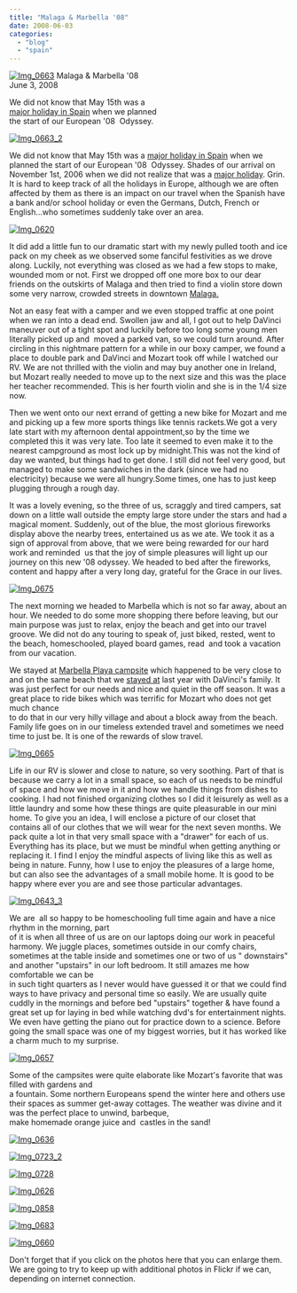 ```yaml
---
title: "Malaga & Marbella '08"
date: 2008-06-03
categories: 
  - "blog"
  - "spain"
---
```


 [![Img_0663](https://pub-ac94b3f306b24c0dba4238943c97f2e1.r2.dev/2008/06/03/img_0663.jpg "Img_0663")](https://pub-ac94b3f306b24c0dba4238943c97f2e1.r2.dev/photos/uncategorized/2008/06/03/img_0663.jpg) Malaga & Marbella '08  
June 3, 2008

We did not know that May 15th was a  
[major holiday in Spain](http://everydaysaholiday.wordpress.com/2008/05/15/san-isidro/) when we planned  
the start of our European '08  Odyssey.

<!--more-->

[![Img_0663_2](https://pub-ac94b3f306b24c0dba4238943c97f2e1.r2.dev/2008/06/03/img_0663_2.jpg "Img_0663_2")](https://pub-ac94b3f306b24c0dba4238943c97f2e1.r2.dev/photos/uncategorized/2008/06/03/img_0663_2.jpg)

We did not know that May 15th was a [major holiday in Spain](http://everydaysaholiday.wordpress.com/2008/05/15/san-isidro/) when we planned the start of our European '08  Odyssey. Shades of our arrival on November 1st, 2006 when we did not realize that was a [major holiday](http://en.wikipedia.org/wiki/All_Saints_Day). Grin. It is hard to keep track of all the holidays in Europe, although we are often affected by them as there is an impact on our travel when the Spanish have a bank and/or school holiday or even the Germans, Dutch, French or English...who sometimes suddenly take over an area.

[![Img_0620](https://pub-ac94b3f306b24c0dba4238943c97f2e1.r2.dev/2008/06/03/img_0620.jpg "Img_0620")](https://pub-ac94b3f306b24c0dba4238943c97f2e1.r2.dev/photos/uncategorized/2008/06/03/img_0620.jpg)

  

It did add a little fun to our dramatic start with my newly pulled tooth and ice pack on my cheek as we observed some fanciful festivities as we drove along. Luckily, not everything was closed as we had a few stops to make, wounded mom or not. First we dropped off one more box to our dear friends on the outskirts of Malaga and then tried to find a violin store down some very narrow, crowded streets in downtown [Malaga.](http://en.wikipedia.org/wiki/M%C3%A1laga)

Not an easy feat with a camper and we even stopped traffic at one point when we ran into a dead end. Swollen jaw and all, I got out to help DaVinci maneuver out of a tight spot and luckily before too long some young men literally picked up and  moved a parked van, so we could turn around. After circling in this nightmare pattern for a while in our boxy camper, we found a place to double park and DaVinci and Mozart took off while I watched our RV. We are not thrilled with the violin and may buy another one in Ireland, but Mozart really needed to move up to the next size and this was the place her teacher recommended. This is her fourth violin and she is in the 1/4 size now.  

Then we went onto our next errand of getting a new bike for Mozart and me and picking up a few more sports things like tennis rackets.We got a very late start with my afternoon dental appointment,so by the time we completed this it was very late. Too late it seemed to even make it to the nearest campground as most lock up by midnight.This was not the kind of day we wanted, but things had to get done. I still did not feel very good, but managed to make some sandwiches in the dark (since we had no electricity) because we were all hungry.Some times, one has to just keep plugging through a rough day.  

It was a lovely evening, so the three of us, scraggly and tired campers, sat down on a little wall outside the empty large store under the stars and had a magical moment. Suddenly, out of the blue, the most glorious fireworks display above the nearby trees, entertained us as we ate. We took it as a sign of approval from above, that we were being rewarded for our hard work and reminded  us that the joy of simple pleasures will light up our journey on this new '08 odyssey. We headed to bed after the fireworks, content and happy after a very long day, grateful for the Grace in our lives.

[![Img_0675](https://pub-ac94b3f306b24c0dba4238943c97f2e1.r2.dev/2008/06/03/img_0675.jpg "Img_0675")](https://pub-ac94b3f306b24c0dba4238943c97f2e1.r2.dev/photos/uncategorized/2008/06/03/img_0675.jpg)

  

The next morning we headed to Marbella which is not so far away, about an hour. We needed to do some more shopping there before leaving, but our main purpose was just to relax, enjoy the beach and get into our travel groove. We did not do any touring to speak of, just biked, rested, went to the beach, homeschooled, played board games, read  and took a vacation from our vacation.

We stayed at [Marbella Playa campsite](http://www.campingmarbella.com/) which happened to be very close to and on the same beach that we [stayed at](http://www.marriott.com/hotels/hotel-photos.mi?marshaCode=agpmb&pageID=HWHOM) last year with DaVinci's family. It was just perfect for our needs and nice and quiet in the off season. It was a great place to ride bikes which was terrific for Mozart who does not get much chance  
to do that in our very hilly village and about a block away from the beach. Family life goes on in our timeless extended travel and sometimes we need time to just be. It is one of the rewards of slow travel.

[![Img_0665](https://pub-ac94b3f306b24c0dba4238943c97f2e1.r2.dev/2008/06/03/img_0665.jpg "Img_0665")](https://pub-ac94b3f306b24c0dba4238943c97f2e1.r2.dev/photos/uncategorized/2008/06/03/img_0665.jpg)

  

Life in our RV is slower and close to nature, so very soothing. Part of that is because we carry a lot in a small space, so each of us needs to be mindful of space and how we move in it and how we handle things from dishes to cooking. I had not finished organizing clothes so I did it leisurely as well as a little laundry and some how these things are quite pleasurable in our mini home. To give you an idea, I will enclose a picture of our closet that contains all of our clothes that we will wear for the next seven months. We pack quite a lot in that very small space with a "drawer" for each of us. Everything has its place, but we must be mindful when getting anything or replacing it. I find I enjoy the mindful aspects of living like this as well as being in nature. Funny, how I use to enjoy the pleasures of a large home, but can also see the advantages of a small mobile home. It is good to be happy where ever you are and see those particular advantages.  
  
[](https://pub-ac94b3f306b24c0dba4238943c97f2e1.r2.dev/photos/uncategorized/2008/06/03/img_0643.jpg)

[![Img_0643_3](https://pub-ac94b3f306b24c0dba4238943c97f2e1.r2.dev/2008/06/03/img_0643_3.jpg "Img_0643_3")](https://pub-ac94b3f306b24c0dba4238943c97f2e1.r2.dev/photos/uncategorized/2008/06/03/img_0643_3.jpg)

We are  all so happy to be homeschooling full time again and have a nice rhythm in the morning, part  
of it is when all three of us are on our laptops doing our work in peaceful harmony. We juggle places, sometimes outside in our comfy chairs, sometimes at the table inside and sometimes one or two of us " downstairs" and another "upstairs" in our loft bedroom. It still amazes me how comfortable we can be  
in such tight quarters as I never would have guessed it or that we could find ways to have privacy and personal time so easily. We are usually quite cuddly in the mornings and before bed "upstairs" together & have found a great set up for laying in bed while watching dvd's for entertainment nights. We even have getting the piano out for practice down to a science. Before going the small space was one of my biggest worries, but it has worked like a charm much to my surprise.

[![Img_0657](https://pub-ac94b3f306b24c0dba4238943c97f2e1.r2.dev/2008/06/03/img_0657.jpg "Img_0657")](https://pub-ac94b3f306b24c0dba4238943c97f2e1.r2.dev/photos/uncategorized/2008/06/03/img_0657.jpg)

Some of the campsites were quite elaborate like Mozart's favorite that was filled with gardens and  
a fountain. Some northern Europeans spend the winter here and others use their spaces as summer get-away cottages. The weather was divine and it was the perfect place to unwind, barbeque,  
make homemade orange juice and  castles in the sand!

[![Img_0636](https://pub-ac94b3f306b24c0dba4238943c97f2e1.r2.dev/2008/06/03/img_0636.jpg "Img_0636")](https://pub-ac94b3f306b24c0dba4238943c97f2e1.r2.dev/photos/uncategorized/2008/06/03/img_0636.jpg)

[](https://pub-ac94b3f306b24c0dba4238943c97f2e1.r2.dev/photos/uncategorized/2008/06/03/img_0723.jpg)

[![Img_0723_2](https://pub-ac94b3f306b24c0dba4238943c97f2e1.r2.dev/2008/06/03/img_0723_2.jpg "Img_0723_2")](https://pub-ac94b3f306b24c0dba4238943c97f2e1.r2.dev/photos/uncategorized/2008/06/03/img_0723_2.jpg)

[![Img_0728](https://pub-ac94b3f306b24c0dba4238943c97f2e1.r2.dev/2008/06/03/img_0728.jpg "Img_0728")](https://pub-ac94b3f306b24c0dba4238943c97f2e1.r2.dev/photos/uncategorized/2008/06/03/img_0728.jpg)

[![Img_0626](https://pub-ac94b3f306b24c0dba4238943c97f2e1.r2.dev/2008/06/03/img_0626.jpg "Img_0626")](https://pub-ac94b3f306b24c0dba4238943c97f2e1.r2.dev/photos/uncategorized/2008/06/03/img_0626.jpg)

[![Img_0858](https://pub-ac94b3f306b24c0dba4238943c97f2e1.r2.dev/2008/06/03/img_0858.jpg "Img_0858")](https://pub-ac94b3f306b24c0dba4238943c97f2e1.r2.dev/photos/uncategorized/2008/06/03/img_0858.jpg)

[![Img_0683](https://pub-ac94b3f306b24c0dba4238943c97f2e1.r2.dev/2008/06/03/img_0683.jpg "Img_0683")](https://pub-ac94b3f306b24c0dba4238943c97f2e1.r2.dev/photos/uncategorized/2008/06/03/img_0683.jpg)

[![Img_0660](https://pub-ac94b3f306b24c0dba4238943c97f2e1.r2.dev/2008/06/03/img_0660.jpg "Img_0660")](https://pub-ac94b3f306b24c0dba4238943c97f2e1.r2.dev/photos/uncategorized/2008/06/03/img_0660.jpg)

Don't forget that if you click on the photos here that you can enlarge them. We are going to try to keep up with additional photos in Flickr if we can, depending on internet connection.

